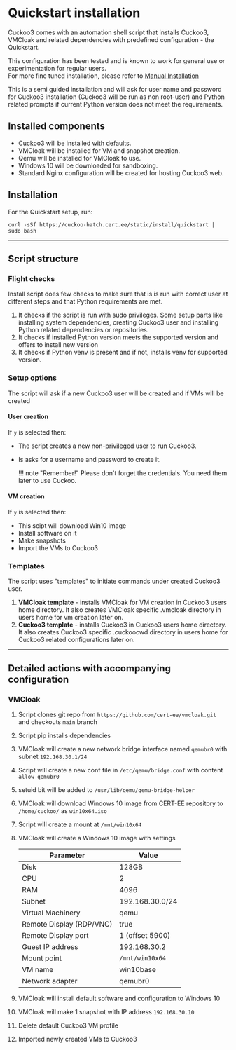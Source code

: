 # Quickstart installation

Cuckoo3 comes with an automation shell script that installs Cuckoo3, VMCloak and related dependencies with predefined configuration - the Quickstart.  

This configuration has been tested and is known to work for general use or experimentation for regular users.  
For more fine tuned installation, please refer to [Manual Installation](#manual-installation)

This is a semi guided installation and will ask for user name and password for
Cuckoo3 installation (Cuckoo3 will be run as non root-user) and Python related
prompts if current Python version does not meet the requirements.  


## Installed components

- Cuckoo3 will be installed with defaults.
- VMCloak will be installed for VM and snapshot creation.
- Qemu will be installed for VMCloak to use.
- Windows 10 will be downloaded for sandboxing.
- Standard Nginx configuration will be created for hosting Cuckoo3 web.

## Installation

For the Quickstart setup, run:
```console
curl -sSf https://cuckoo-hatch.cert.ee/static/install/quickstart | sudo bash
```

---

## Script structure

### Flight checks
Install script does few checks to make sure that is is run with correct user at
different steps and that Python requirements are met.

1. It checks if the script is run with sudo privileges. Some setup parts like
installing system dependencies, creating Cuckoo3 user and installing Python 
related dependencies or repositories.
2. It checks if installed Python version meets the supported version and offers
to install new version
3. It checks if Python venv is present and if not, installs venv for supported 
version.

### Setup options
The script will ask if a new Cuckoo3 user will be created and if VMs will be
created

#### User creation

If `y` is selected then:

- The script creates a new non-privileged user to run Cuckoo3.  
- Is asks for a username and password to create it.  

    !!! note "Remember!"
        Please don't forget the credentials. You need them later to use Cuckoo.

#### VM creation

If `y` is selected then:

- This scipt will download Win10 image
- Install software on it 
- Make snapshots
- Import the VMs to Cuckoo3

### Templates
The script uses "templates" to initiate commands under created Cuckoo3 user.

1. **VMCloak template** - installs VMCloak for VM creation in Cuckoo3 users home 
directory. It also creates VMCloak specific .vmcloak directory in users home for 
vm creation later on.
2. **Cuckoo3 template** - installs Cuckoo3 in Cuckoo3 users home directory. 
It also creates Cuckoo3 specific .cuckoocwd directory in users home for Cuckoo3 
related configurations later on.

---

## Detailed actions with accompanying configuration

### VMCloak
1. Script clones git repo from `https://github.com/cert-ee/vmcloak.git` and 
checkouts `main` branch
2. Script pip installs dependencies
3. VMCloak will create a new network bridge interface named `qemubr0` with 
subnet `192.168.30.1/24`
4. Script will create a new conf file in `/etc/qemu/bridge.conf` with content
`allow qemubr0`
5. setuid bit will be added to `/usr/lib/qemu/qemu-bridge-helper`
6. VMCloak will download Windows 10 image from CERT-EE repository to 
`/home/cuckoo/` as `win10x64.iso`
7. Script will create a mount at `/mnt/win10x64`
8. VMCloak will create a Windows 10 image with settings

    |Parameter|Value|
    |---|---|
    |Disk|128GB|
    |CPU|2|
    |RAM|4096|
    |Subnet|192.168.30.0/24|
    |Virtual Machinery|qemu|
    |Remote Display (RDP/VNC)|true|
    |Remote Display port|1 (offset 5900)|
    |Guest IP address|192.168.30.2|
    |Mount point|`/mnt/win10x64`|
    |VM name|win10base|
    |Network adapter|qemubr0|

9. VMCloak will install default software and configuration to Windows 10
10. VMCloak will make 1 snapshot with IP address `192.168.30.10`
11. Delete default Cuckoo3 VM profile
11. Imported newly created VMs to Cuckoo3



